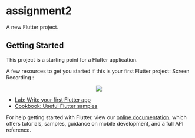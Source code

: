 # assignment2

A new Flutter project.

## Getting Started

This project is a starting point for a Flutter application.

A few resources to get you started if this is your first Flutter project:
Screen Recording : 
<p align="center">
<img src="assets\20220122_131310.gif"  />
</align>


- [Lab: Write your first Flutter app](https://flutter.dev/docs/get-started/codelab)
- [Cookbook: Useful Flutter samples](https://flutter.dev/docs/cookbook)

For help getting started with Flutter, view our
[online documentation](https://flutter.dev/docs), which offers tutorials,
samples, guidance on mobile development, and a full API reference.
